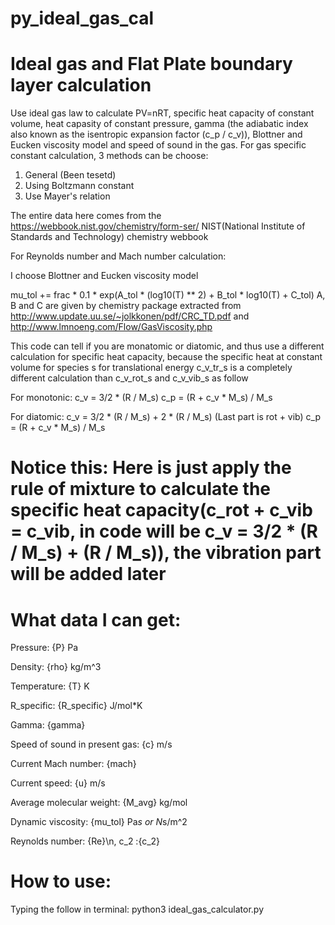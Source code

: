 # py_ideal_gas_cal

# Ideal gas and Flat Plate boundary layer calculation

Use ideal gas law to calculate PV=nRT, specific heat capacity of constant volume, heat capasity of constant pressure, gamma (the adiabatic index also known as the isentropic expansion factor (c_p / c_v)), Blottner and Eucken viscosity model and speed of sound in the gas.
For gas specific constant calculation, 3 methods can be choose:

1) General (Been tesetd)
2) Using Boltzmann constant
3) Use Mayer's relation

The entire data here comes from the https://webbook.nist.gov/chemistry/form-ser/ 
NIST(National Institute of Standards and Technology) chemistry webbook

For Reynolds number and Mach number calculation:

I choose 
Blottner and Eucken viscosity model

mu_tol += frac * 0.1 * exp(A_tol * (log10(T) ** 2) + B_tol * log10(T) + C_tol)
A, B and C are given by chemistry package extracted from http://www.update.uu.se/~jolkkonen/pdf/CRC_TD.pdf and http://www.lmnoeng.com/Flow/GasViscosity.php

This code can tell if you are monatomic or diatomic, 
and thus use a different calculation for specific heat capacity,
because the specific heat at constant volume for species s for translational energy c_v_tr_s is a completely different calculation than c_v_rot_s and c_v_vib_s as follow 

For monotonic:
                c_v = 3/2 * (R / M_s)
                c_p = (R + c_v * M_s) / M_s 


For diatomic:
                c_v = 3/2 * (R / M_s) + 2 * (R / M_s) (Last part is rot + vib)
                c_p = (R + c_v * M_s) / M_s 

# Notice this: Here is just apply the rule of mixture to calculate the specific heat capacity(c_rot + c_vib = c_vib, in code will be c_v = 3/2 * (R / M_s) + (R / M_s)), the vibration part will be added later


# What data I can get:

Pressure: {P} Pa

Density: {rho} kg/m^3

Temperature: {T} K

R_specific: {R_specific} J/mol*K

Gamma: {gamma}

Speed of sound in present gas: {c} m/s

Current Mach number: {mach}

Current speed: {u} m/s

Average molecular weight: {M_avg} kg/mol

Dynamic viscosity: {mu_tol} Pa*s or N*s/m^2

Reynolds number: {Re}\n, c_2 :{c_2}

# How to use:

Typing the follow in terminal:
python3 ideal_gas_calculator.py
